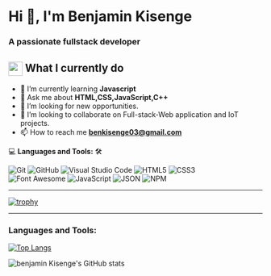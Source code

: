 <h1>Hi 👋, I'm Benjamin Kisenge</h1>
<h3>A passionate fullstack developer</h3>

<summary><h2><img src="https://emojis.slackmojis.com/emojis/images/1453406830/264/success-kid.png?1453406830" align="center"
                width="28" /> What I currently do</h2></summary>

- 🌱 I’m currently learning **Javascript**
- 💬 Ask me about **HTML,CSS,JavaScript,C++**
- 🤔 I’m looking for new opportunities. 
- 👯 I’m looking to collaborate on Full-stack-Web application and IoT projects.
- 📫 How to reach me **benkisenge03@gmail.com**

💻 **Languages and Tools:** 🛠️<br>

![Git](https://img.shields.io/badge/-Git-000000?style=flat&logo=git&logoColor=F05032&labelColor=ffffff)
![GitHub](https://img.shields.io/badge/-GitHub-000000?style=flat&logo=github&logoColor=000000&labelColor=ffffff)
![Visual Studio Code](https://img.shields.io/badge/-VSCode-000000?style=flat&logo=visual-studio-code&labelColor=007ACC)
![HTML5](https://img.shields.io/badge/-HTML5-000000?style=flat&logo=html5&logoColor=ffffff&labelColor=E34F26)
![CSS3](https://img.shields.io/badge/-CSS3-000000?style=flat&logo=css3&logoColor=ffffff&labelColor=1572B6)  
![Font Awesome](https://img.shields.io/badge/-font%20awesome-000000?style=flat&logo=font-awesome&logoColor=339AF0&labelColor=ffffff)
![JavaScript](https://img.shields.io/badge/-JavaScript-000000?style=flat&logo=javascript) 
![JSON](https://img.shields.io/badge/-JSON-000000?style=flat&logo=JSON&logoColor=000000&labelColor=ffffff) 
![NPM](https://img.shields.io/badge/-npm-000000?style=flat&logo=npm&labelColor=ffffff)
   
<hr>

[![trophy](https://github-profile-trophy.vercel.app/?username=iambenkis&theme=gruvbox&row=1&no-frame=true)](https://github.com/hiromataba/github-profile-trophy)

<hr>

 
<h3 align="left">Languages and Tools:</h3>

[![Top Langs](https://github-readme-stats.vercel.app/api/top-langs/?username=iambenkis&layout=compact)](https://github.com/anuraghazra/github-readme-stats)

![benjamin Kisenge's GitHub stats](https://github-readme-stats.vercel.app/api?username=iambenkis&show_icons=true&theme=radical)



 
